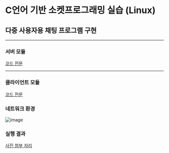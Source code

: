 # C언어 기반 소켓프로그래밍 실습 (Linux)

## 다중 사용자용 채팅 프로그램 구현

----------------
### 서버 모듈
[코드 전문](https://github.com/BlancBunny/BlancBunnyPortPolio/blob/main/SocketProc%20-%20MultiUserChatting/chat_server.c)

----------------

### 클라이언트 모듈 
[코드 전문](https://github.com/BlancBunny/BlancBunnyPortPolio/blob/main/SocketProc%20-%20MultiUserChatting/chat_client.c)

### 네트워크 환경
![image](https://user-images.githubusercontent.com/77951828/125376791-b682fe80-e3c6-11eb-8e25-2e3f89ad470f.png)

### 실행 결과
[사진 첨부 자리]()
